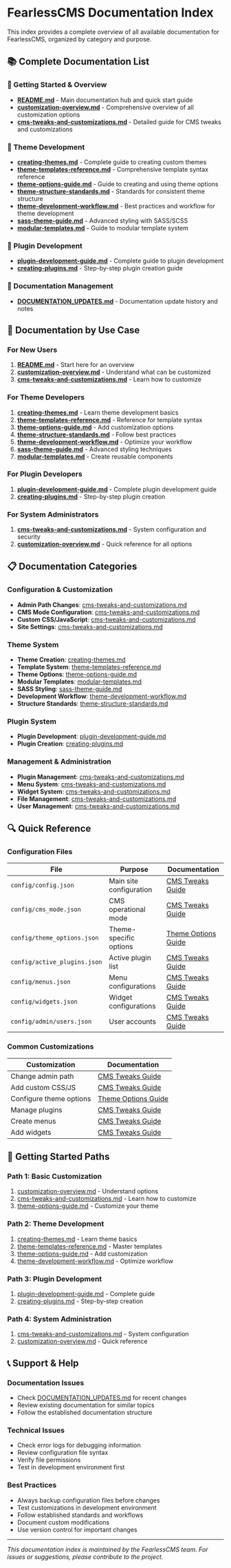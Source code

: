 # FearlessCMS Documentation Index

This index provides a complete overview of all available documentation for FearlessCMS, organized by category and purpose.

## 📚 Complete Documentation List

### 🎯 Getting Started & Overview
- **[README.md](README.md)** - Main documentation hub and quick start guide
- **[customization-overview.md](customization-overview.md)** - Comprehensive overview of all customization options
- **[cms-tweaks-and-customizations.md](cms-tweaks-and-customizations.md)** - Detailed guide for CMS tweaks and customizations

### 🎨 Theme Development
- **[creating-themes.md](creating-themes.md)** - Complete guide to creating custom themes
- **[theme-templates-reference.md](theme-templates-reference.md)** - Comprehensive template syntax reference
- **[theme-options-guide.md](theme-options-guide.md)** - Guide to creating and using theme options
- **[theme-structure-standards.md](theme-structure-standards.md)** - Standards for consistent theme structure
- **[theme-development-workflow.md](theme-development-workflow.md)** - Best practices and workflow for theme development
- **[sass-theme-guide.md](sass-theme-guide.md)** - Advanced styling with SASS/SCSS
- **[modular-templates.md](modular-templates.md)** - Guide to modular template system

### 🔌 Plugin Development
- **[plugin-development-guide.md](plugin-development-guide.md)** - Complete guide to plugin development
- **[creating-plugins.md](creating-plugins.md)** - Step-by-step plugin creation guide

### 📝 Documentation Management
- **[DOCUMENTATION_UPDATES.md](DOCUMENTATION_UPDATES.md)** - Documentation update history and notes

## 🎯 Documentation by Use Case

### For New Users
1. **[README.md](README.md)** - Start here for an overview
2. **[customization-overview.md](customization-overview.md)** - Understand what can be customized
3. **[cms-tweaks-and-customizations.md](cms-tweaks-and-customizations.md)** - Learn how to customize

### For Theme Developers
1. **[creating-themes.md](creating-themes.md)** - Learn theme development basics
2. **[theme-templates-reference.md](theme-templates-reference.md)** - Reference for template syntax
3. **[theme-options-guide.md](theme-options-guide.md)** - Add customization options
4. **[theme-structure-standards.md](theme-structure-standards.md)** - Follow best practices
5. **[theme-development-workflow.md](theme-development-workflow.md)** - Optimize your workflow
6. **[sass-theme-guide.md](sass-theme-guide.md)** - Advanced styling techniques
7. **[modular-templates.md](modular-templates.md)** - Create reusable components

### For Plugin Developers
1. **[plugin-development-guide.md](plugin-development-guide.md)** - Complete plugin development guide
2. **[creating-plugins.md](creating-plugins.md)** - Step-by-step plugin creation

### For System Administrators
1. **[cms-tweaks-and-customizations.md](cms-tweaks-and-customizations.md)** - System configuration and security
2. **[customization-overview.md](customization-overview.md)** - Quick reference for all options

## 📋 Documentation Categories

### Configuration & Customization
- **Admin Path Changes**: [cms-tweaks-and-customizations.md](cms-tweaks-and-customizations.md#admin-path-customization)
- **CMS Mode Configuration**: [cms-tweaks-and-customizations.md](cms-tweaks-and-customizations.md#cms-mode-configuration)
- **Custom CSS/JavaScript**: [cms-tweaks-and-customizations.md](cms-tweaks-and-customizations.md#custom-css-and-javascript)
- **Site Settings**: [cms-tweaks-and-customizations.md](cms-tweaks-and-customizations.md#site-configuration)

### Theme System
- **Theme Creation**: [creating-themes.md](creating-themes.md)
- **Template System**: [theme-templates-reference.md](theme-templates-reference.md)
- **Theme Options**: [theme-options-guide.md](theme-options-guide.md)
- **Modular Templates**: [modular-templates.md](modular-templates.md)
- **SASS Styling**: [sass-theme-guide.md](sass-theme-guide.md)
- **Development Workflow**: [theme-development-workflow.md](theme-development-workflow.md)
- **Structure Standards**: [theme-structure-standards.md](theme-structure-standards.md)

### Plugin System
- **Plugin Development**: [plugin-development-guide.md](plugin-development-guide.md)
- **Plugin Creation**: [creating-plugins.md](creating-plugins.md)

### Management & Administration
- **Plugin Management**: [cms-tweaks-and-customizations.md](cms-tweaks-and-customizations.md#plugin-management)
- **Menu System**: [cms-tweaks-and-customizations.md](cms-tweaks-and-customizations.md#menu-and-widget-customization)
- **Widget System**: [cms-tweaks-and-customizations.md](cms-tweaks-and-customizations.md#menu-and-widget-customization)
- **File Management**: [cms-tweaks-and-customizations.md](cms-tweaks-and-customizations.md#file-management)
- **User Management**: [cms-tweaks-and-customizations.md](cms-tweaks-and-customizations.md#user-management)

## 🔍 Quick Reference

### Configuration Files
| File | Purpose | Documentation |
|------|---------|---------------|
| `config/config.json` | Main site configuration | [CMS Tweaks Guide](cms-tweaks-and-customizations.md#site-configuration) |
| `config/cms_mode.json` | CMS operational mode | [CMS Tweaks Guide](cms-tweaks-and-customizations.md#cms-mode-configuration) |
| `config/theme_options.json` | Theme-specific options | [Theme Options Guide](theme-options-guide.md) |
| `config/active_plugins.json` | Active plugin list | [CMS Tweaks Guide](cms-tweaks-and-customizations.md#plugin-management) |
| `config/menus.json` | Menu configurations | [CMS Tweaks Guide](cms-tweaks-and-customizations.md#menu-and-widget-customization) |
| `config/widgets.json` | Widget configurations | [CMS Tweaks Guide](cms-tweaks-and-customizations.md#menu-and-widget-customization) |
| `config/admin/users.json` | User accounts | [CMS Tweaks Guide](cms-tweaks-and-customizations.md#user-management) |

### Common Customizations
| Customization | Documentation |
|---------------|---------------|
| Change admin path | [CMS Tweaks Guide](cms-tweaks-and-customizations.md#admin-path-customization) |
| Add custom CSS/JS | [CMS Tweaks Guide](cms-tweaks-and-customizations.md#custom-css-and-javascript) |
| Configure theme options | [Theme Options Guide](theme-options-guide.md) |
| Manage plugins | [CMS Tweaks Guide](cms-tweaks-and-customizations.md#plugin-management) |
| Create menus | [CMS Tweaks Guide](cms-tweaks-and-customizations.md#menu-and-widget-customization) |
| Add widgets | [CMS Tweaks Guide](cms-tweaks-and-customizations.md#menu-and-widget-customization) |

## 🚀 Getting Started Paths

### Path 1: Basic Customization
1. [customization-overview.md](customization-overview.md) - Understand options
2. [cms-tweaks-and-customizations.md](cms-tweaks-and-customizations.md) - Learn how to customize
3. [theme-options-guide.md](theme-options-guide.md) - Customize your theme

### Path 2: Theme Development
1. [creating-themes.md](creating-themes.md) - Learn theme basics
2. [theme-templates-reference.md](theme-templates-reference.md) - Master templates
3. [theme-options-guide.md](theme-options-guide.md) - Add customization
4. [theme-development-workflow.md](theme-development-workflow.md) - Optimize workflow

### Path 3: Plugin Development
1. [plugin-development-guide.md](plugin-development-guide.md) - Complete guide
2. [creating-plugins.md](creating-plugins.md) - Step-by-step creation

### Path 4: System Administration
1. [cms-tweaks-and-customizations.md](cms-tweaks-and-customizations.md) - System configuration
2. [customization-overview.md](customization-overview.md) - Quick reference

## 📞 Support & Help

### Documentation Issues
- Check [DOCUMENTATION_UPDATES.md](DOCUMENTATION_UPDATES.md) for recent changes
- Review existing documentation for similar topics
- Follow the established documentation structure

### Technical Issues
- Check error logs for debugging information
- Review configuration file syntax
- Verify file permissions
- Test in development environment first

### Best Practices
- Always backup configuration files before changes
- Test customizations in development environment
- Follow established standards and workflows
- Document custom modifications
- Use version control for important changes

---

*This documentation index is maintained by the FearlessCMS team. For issues or suggestions, please contribute to the project.* 